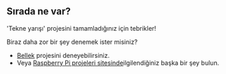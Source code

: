 ## Sırada ne var?

'Tekne yarışı' projesini tamamladığınız için tebrikler!

Biraz daha zor bir şey denemek ister misiniz?

- [Bellek](https://projects.raspberrypi.org/en/projects/memory) projesini deneyebilirsiniz.
- Veya [Raspberry Pi projeleri sitesinde](https://projects.raspberrypi.org/en/)ilgilendiğiniz başka bir şey bulun.
